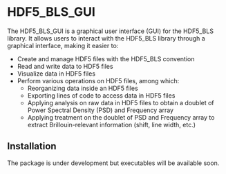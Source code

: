 # HDF5_BLS_GUI

The HDF5_BLS_GUI is a graphical user interface (GUI) for the HDF5_BLS library. It allows users to interact with the HDF5_BLS library through a graphical interface, making it easier to:
- Create and manage HDF5 files with the HDF5_BLS convention
- Read and write data to HDF5 files
- Visualize data in HDF5 files
- Perform various operations on HDF5 files, among which:
  - Reorganizing data inside an HDF5 files
  - Exporting lines of code to access data in HDF5 files
  - Applying analysis on raw data in HDF5 files to obtain a doublet of Power Spectral Density (PSD) and Frequency array
  - Applying treatment on the doublet of PSD and Frequency array to extract Brillouin-relevant information (shift, line width, etc.)

## Installation

The package is under development but executables will be available soon.